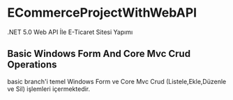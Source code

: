 # ECommerceProjectWithWebAPI
.NET 5.0 Web API İle E-Ticaret Sitesi Yapımı 

## Basic Windows Form And Core Mvc Crud Operations
basic branch'i temel Windows Form ve Core Mvc Crud (Listele,Ekle,Düzenle ve Sil) işlemleri  içermektedir.

